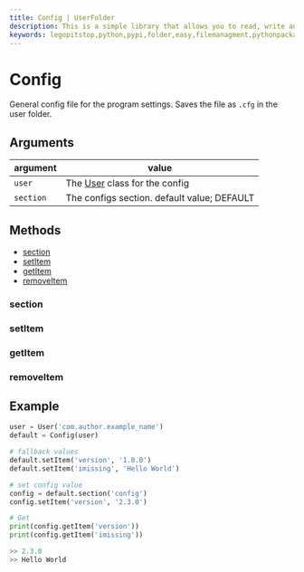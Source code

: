 ```yaml
---
title: Config | UserFolder
description: This is a simple library that allows you to read, write and create files within your own folder inside the user folder `C:/User/USER/.python/PACKAGE_ID`
keywords: legopitstop,python,pypi,folder,easy,filemanagment,pythonpackage,userfolder
---
```


# Config

General config file for the program settings. Saves the file as `.cfg` in the user folder.

## Arguments

| argument  | value                                             |
| --------- | ------------------------------------------------- |
| `user`    | The [User](/userfolder/User) class for the config |
| `section` | The configs section. default value; DEFAULT       |

## Methods

- [section](#section)
- [setItem](#setitem)
- [getItem](#getitem)
- [removeItem](#removeitem)

### section

### setItem

### getItem

### removeItem

## Example

```py
user = User('com.author.example_name')
default = Config(user)

# fallback values
default.setItem('version', '1.0.0')
default.setItem('imissing', 'Hello World')

# set config value
config = default.section('config')
config.setItem('version', '2.3.0')

# Get
print(config.getItem('version'))
print(config.getItem('imissing'))

>> 2.3.0
>> Hello World
```
